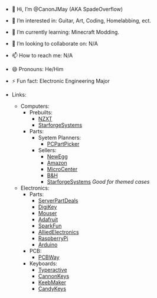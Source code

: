 - 👋 Hi, I’m @CanonJMay (AKA SpadeOverflow)
- 👀 I’m interested in: Guitar, Art, Coding, Homelabbing, ect.
- 🌱 I’m currently learning: Minecraft Modding.
- 💞️ I’m looking to collaborate on: N/A
- 📫 How to reach me: N/A
- 😄 Pronouns: He/Him
- ⚡ Fun fact: Electronic Engineering Major

- Links:
  - Computers:
    - Prebuilts:
      - [NZXT](https://nzxt.com)
      - [StarforgeSystems](https://starforgesystems.com)
    - Parts:
      - Syetem Planners:
        - [PCPartPicker](https://pcpartpicker.com)
      - Sellers:
        - [NewEgg](https://www.newegg.com)
        - [Amazon](https://www.amazon.com)
        - [MicroCenter](https://www.microcenter.com)
        - [B&H](https://www.bhphotovideo.com)
        - [StarforgeSystems](https://starforgesystems.com) *Good for themed cases*
  - Electronics:
    - Parts:
      - [ServerPartDeals](https://serverpartdeals.com)
      - [DigiKey](https://www.digikey.com)
      - [Mouser](https://www.mouser.com)
      - [Adafruit](https://www.adafruit.com)
      - [SparkFun](https://www.sparkfun.com)
      - [AlliedElectronics](https://us.rs-online.com)
      - [RaspberryPi](https://www.raspberrypi.com)
      - [Arduino](https://www.arduino.cc)
    - PCB:
      - [PCBWay](https://www.pcbway.com)
    - Keyboards:
      - [Typeractive](https://typeractive.xyz)
      - [CannonKeys](https://cannonkeys.com)
      - [KeebMaker](https://keebmaker.com)
      - [CandyKeys](https://candykeys.com)
